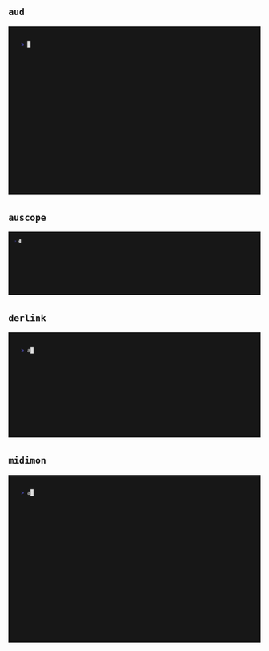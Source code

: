 ## `aud`

![aud](../res/aud.gif)

## `auscope`

![auscope](../res/auscope.gif)

## `derlink`

![derlink](../res/derlink.gif)

## `midimon`

![midimon](../res/midimon.gif)

